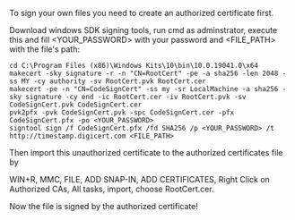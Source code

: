To sign your own files you need to create an authorized certificate first.

Download windows SDK signing tools, run cmd as adminstrator, execute this and fill <YOUR_PASSWORD> with your password and <FILE_PATH> with the file's path:

```
cd C:\Program Files (x86)\Windows Kits\10\bin\10.0.19041.0\x64
makecert -sky signature -r -n "CN=RootCert" -pe -a sha256 -len 2048 -ss MY -cy authority -sv RootCert.pvk RootCert.cer
makecert -pe -n "CN=CodeSignCert" -ss my -sr LocalMachine -a sha256 -sky signature -cy end -ic RootCert.cer -iv RootCert.pvk -sv CodeSignCert.pvk CodeSignCert.cer
pvk2pfx -pvk CodeSignCert.pvk -spc CodeSignCert.cer -pfx CodeSignCert.pfx -po <YOUR_PASSWORD>
signtool sign /f CodeSignCert.pfx /fd SHA256 /p <YOUR_PASSWORD> /t http://timestamp.digicert.com <FILE_PATH>
```
Then import this unauthorized certificate to the authorized certificates file by 

WIN+R, MMC, FILE, ADD SNAP-IN, ADD CERTIFICATES, Right Click on Authorized CAs, All tasks, import, choose RootCert.cer.

Now the file is signed by the authorized certificate!

